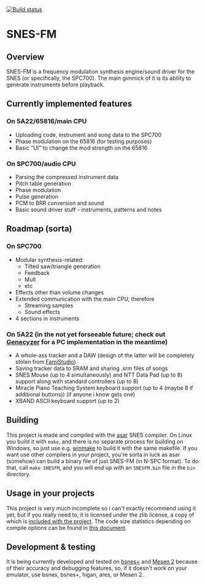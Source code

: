 [![Build status](https://github.com/ADM228/SNES-FM/actions/workflows/main.yml/badge.svg)](https://github.com/ADM228/SNES-FM/actions/workflows/main.yml)

# SNES-FM

## Overview

SNES-FM is a frequency modulation synthesis engine/sound driver for the SNES (or specifically, the SPC700). The main gimmick of it is its ability to generate instruments before playback.

## Currently implemented features

### On 5A22/65816/main CPU

- Uploading code, instrument and song data to the SPC700
- Phase modulation on the 65816 (for testing purposes)
- Basic "UI" to change the mod strength on the 65816

### On SPC700/audio CPU

- Parsing the compressed instrument data
- Pitch table generation
- Phase modulation
- Pulse generation
- PCM to BRR conversion and sound
- Basic sound driver stuff - instruments, patterns and notes

## Roadmap (sorta)

### On SPC700

- Modular synthesis-related:
  - Tilted saw/triangle generation
  - Feedback
  - Mult
  - etc
- Effects other than volume changes
- Extended communication with the main CPU, therefore
  - Streaming samples
  - Sound effects
- 4 sections in instruments
  
### On 5A22 (in the not yet forseeable future; check out [Genecyzer](https://github.com/ADM228/Genecyzer) for a PC implementation in the meantime)

- A whole-ass tracker and a DAW (design of the latter will be completely stolen from [FamiStudio](https://github.com/BleuBleu/FamiStudio))
- Saving tracker data to SRAM and sharing .srm files of songs
- SNES Mouse (up to 4 simultaneously) and NTT Data Pad (up to 8) support along with standard controllers (up to 8)
- Miracle Piano Teaching System keyboard support (up to 4 (maybe 8 if additional buttons)) (if anyone i know gets one)
- XBAND ASCII keyboard support (up to 2)

## Building

This project is made and compiled with the [asar](https://github.com/rpghacker/asar) SNES compiler. On Linux you build it with `make`, and there is no separate process for building on Windows, so just use e.g. [winmake](https://gnuwin32.sourceforge.net/packages/make.htm) to build it with the same makefile. If you want use other compilers in your project, you're sorta in luck as asar (somehow) can build a binary file of just SNES-FM (in N-SPC format). To do that, call `make SNESFM`, and you will end up with an `SNESFM.bin` file in the `bin` directory.

## Usage in your projects

This project is very much incomplete so i can't exactly recommend using it yet, but if you really need to, it is licensed under the zlib license, a copy of which is [included with the project](LICENSE). The code size statistics depending on compile options can be found in [this document](docs/usage.md).

## Development & testing

It is being currently developed and tested on [bsnes+](https://github.com/devinacker/bsnes-plus) and [Mesen 2](https://github.com/sourmesen/mesen2) because of their accuracy and debugging features, so, if it doesn't work on your emulator, use bsnes, bsnes+, higan, ares, or Mesen 2.

